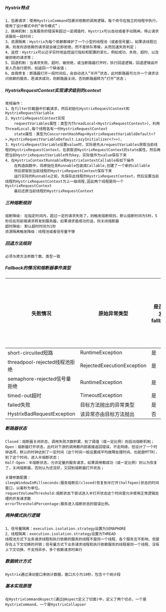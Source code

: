 ##### Hystrix特点
```
1、包裹请求：使用HystrixCommand包裹对依赖的调用逻辑，每个命令在独立的线程中执行，使用了设计模式中的“命令模式”；
2、跳闸机制：当某服务的错误率超过一定阈值时，Hystrix可以自动或者手动跳闸，停止请求该服务一段时间；
3、资源隔离：Hystrix为每个依赖都维护了一个小型的线程池（或者信号量）。如果该线程已满，则发向该依赖的请求就会被立即拒绝，而不是排队等候，从而加速失败判定；
4、监控：Hystrix可以近乎实时地监控运行指标和配置的变化，例如成功、失败、超时、以及被拒绝的请求等；
5、回退机制：当请求失败、超时、被拒绝，或当断路器打开时，执行回退逻辑，回退逻辑由开发人员自行提供，如返回一个缺省值；
6、自我修复：断路器打开一段时间后，会自动进入“半开”状态，此时断路器可允许一个请求访问依赖的服务，若请求成功，则断路器关闭，否则断路器转为“打开”状态；
```
##### HystrixRequestContext实现请求级别的context

```
常规操作：
1、在filter拦截器中拦截请求，然后初始化HystrixRequestContext和HystrixRequestVariable
2、HystrixRequestContext实现
    requestVariables属性：类型为ThreadLocal<HystrixRequestContext>)，利用ThreadLocal,每个线程各有一份HystrixRequestContext
    state属性：类型为ConcurrentHashMap<HystrixRequestVariableDefault<?>,HystrixRequestVariableDefault.LazyInitializer<?>>)，
3、HystrixRequestVariable设置value时，实际是先从requestVariables获取当前线程的HystrixRequestContext，在获取该HystrixRequestContext的state属性，然后再把当前HystrixRequestVariable作为key，实际值作为value保存下来
4、在HystrixContextRunnable和HystrixContextCallable有如下操作
    在构造函数中，将原始任务Runnable包装成Callable,创建了一个新的callable
    然后获取到当前线程的HystrixRequestContext保存下来
    运行实际的Runnable之前，先保存此线程的HystrixRequestContext，然后设置当前线程的HystrixRequestContext为上一级线程,因此两个线程是同一个HystrixRequestContext
    最后还原当前线程的HystrixRequestContext
```

##### 三种熔断规则

```
熔断降级: 在指定时间内，超过一定的请求失败了，则触发熔断规则，默认熔断时间为5秒，5秒后在将前端请求转发到服务器，如果请求是成功的话，则关闭熔断器
超时降级: 默认超时时间为1秒
资源隔离触发降级：线程池或者信号量不够
```

##### 回退方法规则
```
必须与原方法参数个数、类型一致
```

##### Fallback的情况和熔断器事件类型

| 失败情况                      | 原始异常类型               | 是否触发fallback | 是否纳入熔断器统计 | 事件类型             |
| ----------------------------- | -------------------------- | ---------------- | ------------------ | -------------------- |
| short-circuited短路           | RuntimeException           | 是               | 是                 | SHORT_CIRCUITED      |
| threadpool-rejected线程池拒绝 | RejectedExecutionException | 是               | 是                 | THREAD_POOL_REJECTED |
| semaphore-rejected信号量拒绝  | RuntimeException           | 是               | 是                 | SEMAPHORE_REJECTED   |
| timed-out超时                 | TimeoutException           | 是               | 是                 | TIMEOUT              |
| failed失败                    | 目标方法抛出的异常类型     | 是               | 是                 | FAILURE              |
| HystrixBadRequestException    | 该异常亦由目标方法抛出     | 否               | 否                 | 无                   |

##### 断路器状态

```
Closed：熔断器关闭状态，调用失败次数积累，到了阈值（或一定比例）则启动熔断机制；
Open：熔断器打开状态，此时对下游的调用都内部直接返回错误，不走网络，但设计了一个时钟选项，默认的时钟达到了一定时间（这个时间一般设置成平均故障处理时间，也就是MTTR），到了这个时间，进入半熔断状态；
Half-Open：半熔断状态，允许定量的服务请求，如果调用都成功（或一定比例）则认为恢复了，关闭熔断器，否则认为还没好，又回到熔断器打开状态； 

关键参数配置：
sleepWindowInMillseconds:服务熔断后(closed)恢复到半打开(halfopen)状态的时间窗口，以毫秒为单位。
requestVolumeThreshold:熔断状态下尝试进入半打开状态这个时间里允许使用正常逻辑处理的并发请求数
errorThresholdPercentage:服务进入熔断状态的错误比例。
```
##### 两种模式执行逻辑

```
1、信号量隔离：execution.isolation.strategy设置为SEMAPHORE
2、线程隔离：execution.isolation.strategy设置为THREAD
线程池方式下业务请求线程和执行依赖的服务的线程不是同一个线程、各个服务互不影响、但是存在上下文切换的开销；信号量方式下业务请求线程和执行依赖服务的线程是同一个线程、没有上下文切换、不支持异步、多个依赖请求时串行
```
##### 数据统计方式
```
Hystrix通过滑动窗口来统计数据，窗口大小为10秒，包含十个统计段
```

##### 基本实现原理

```
在HystrixCommandAspect(通过@Aspect定义了切面)中，定义了两个切点，一个是HyxtrixCommand，一个是HystrixCollapser
```


